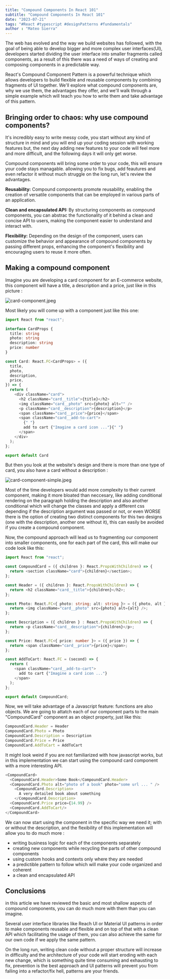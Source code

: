 ```yaml
---
title: "Compound Components In React 101"
subtitle: "Compound Components In React 101"
date: "2023-07-21"
tags: "#React #typescript #designPatterns #fundamentals"
author : "Mateo Sierra"
---
```


The web has evolved and the way we build websites has followed, with the goal of being able to develop bigger and more complex user interfaces(UI), developers started dividing the user interface into smaller fragments called  components, as a result of this there was a need of ways of creating and composing components in a predictable way.

React's Compound Component Pattern is a powerful technique which allows developers to build flexible and reusable components by combining fragments of UI together. We'll explore what compound components are, why we use them, the advantages they offer, and we'll walk through a simple example which will teach you how to write them and take advantage of this pattern.

## Bringing order to chaos: why use compound components?

It's incredibly easy to write messy code, you start without any kind of structure in mind and you will end up your coding session with working features but, the next day adding new features to your code will feel more and more difficult, and the following days it will only get worse.

Compound components will bring some order to your code, this will ensure your code stays managable. allowing you to fix bugs, add feautures and even refactor it without much struggle on the long run, let's review the advantages.

**Reusability:** Compound components promote reusability, enabling the creation of versatile components that can be employed in various parts of an application.

**Clean and encapsulated API:** By structuring components as compound components, you can abstrac the functionality of it behind a clean and concise API to users, making the component easier to understand and interact with.

**Flexibility:** Depending on the design of the component, users can customize the behavior and appearance of compound components by passing different props, enhancing the component's flexibility and encouraging users to reuse it more often.


## Making a compound component

Imagine you are developing a card component for an E-commerce website, this component will have a title, a description and a price, just like in this picture : 

![card-component.jpeg](/images/articles/compound-component-pattern/card-component.jpeg)

Most likely you will come up with a component just like this one:

``` ts
import React from "react";

interface CardProps {
  title: string
  photo: string
  description: string
  price: number
}

const Card: React.FC<CardProps> = ({
  title,
  photo,
  description,
  price,
}) => {
  return (
    <div className="card">
      <h2 className="card__title">{title}</h2>
      <img className="card__photo" src={photo} alt="" />
      <p className="card__description">{description}</p>
      <span className="card__price">{price}</span>
      <span className="card__add-to-cart">
        {" "}
        add to cart {"Imagine a card icon ..."}{" "}
      </span>
    </div>
  );
};

export default Card
```

But then you look at the website's design and there is more than one type of card, you also have a card without a description : 

![card-component-simple.jpeg](/images/articles/compound-component-pattern/card-component-simple-60.jpeg)

Most of the time developers would add more complexity to their current component, making it more bloated than neccesary, like adding conditional rendering on the paragraph holding the description and also another conditional which will change the classes and apply a different css depending if the description argument was passed or not, or even WORSE there is the option of creating two distinct components for this two designs (one with the description, another one without it), this can easily be avoided if you create a compound component.

Now, the compound approach will lead us to fragmenting our component into smaller components, one for each part of the card, this will make our code look like this:

```ts 
import React from "react";

const CompoundCard = ({ children }: React.PropsWithChildren) => {
  return <section className="card">{children}</section>;
};

const Header = ({ children }: React.PropsWithChildren) => {
  return <h2 className="card__title">{children}</h2>;
};

const Photo: React.FC<{ photo: string; alt: string }> = ({ photo, alt }) => {
  return <img className="card__photo" src={photo} alt={alt} />;
};

const Description = ({ children } : React.PropsWithChildren) => {
  return <p className="card__description">{children}</p>;
};

const Price: React.FC<{ price: number }> = ({ price }) => {
  return <span className="card__price">{price}</span>;
};

const AddToCart: React.FC = (second) => {
  return (
    <span className="card__add-to-cart">
      add to cart {"Imagine a card icon ..."}
    </span>
  );
};

export default CompoundCard;
```

Now, we will take advantage of a Javascript feature: functions are also objects. We are going to attatch each of our component parts to the main "CompoundCard" component as an object property, just like this: 

```ts 
CompoundCard.Header = Header
CompoundCard.Photo = Photo
CompoundCard.Description = Description
CompoundCard.Price = Price
CompoundCard.AddToCart = AddToCart
```

It might look weird if you are not familiarized with how javascript works, but in this implementation we can start using the compound card component with a more interesting API.

```ts
<CompoundCard>
  <CompoundCard.Header>Some Book</CompoundCard.Header>
  <CompoundCard.Photo alt="photo of a book" photo="some url ... " />
    <CompoundCard.Description>
      A very detailed book about something
    </CompoundCard.Description>
  <CompoundCard.Price price={14.99} />
  <CompoundCard.AddToCart/>
</CompoundCard>
```

We can now start using the component in the specific way we need it; with or without the description, and the flexibility of this implementation will allow you to do much more : 
- writing business logic for each of the components separately
- creating new components while recycling the parts of other compound components
- using custom hooks and contexts only where they are needed
- a predictible pattern to follow which will make your code organized and coherent
- a clean and encapsulated API

## Conclusions 

in this article we have reviewed the basic and most shallow aspects of compound components, you can do much more with them than you can imagine.

Several user interface libraries like Reach UI or Material UI  patterns in order to make components reusable and flexible and on top of that with a clean API which facilitating the usage of them, you can also achieve the same for our own code if we apply the same pattern.

On the long run, writing clean code without a proper structure will increase in difficulty and the architecture of your code will start eroding with each new change, which is something quite time consuming and exhausting to fix, prevention is the best approach and UI patterns will prevent you from falling into a refactor/fix hell, patterns are your friends.



